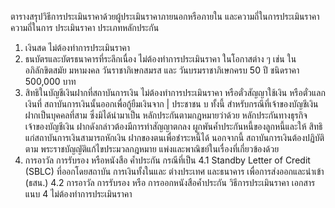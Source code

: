ตารางสรุปวิธีการประเมินราคาด้วยผู้ประเมินราคาภายนอกหรือภายใน และความถี่ในการประเมินราคา
ความถี่ในการ
ประเมินราคา
ประเภทหลักประกัน
1. เงินสด
ไม่ต้องทำการประเมินราคา
2. ธนบัตรและบัตรธนาคารที่ระลึกเนื่อง ไม่ต้องทำการประเมินราคา
ในโอกาสต่าง ๆ เช่น ในอภิลักขิตสมัย
มหามงคล วันราชาภิเษกสมรส และ
วันบรมราชาภิเษกครบ 50 ปี ชนิดราคา
500,000 บาท
3. สิทธิในบัญชีเงินฝากที่สถาบันการเงิน ไม่ต้องทำการประเมินราคา
หรือตั๋วสัญญาใช้เงิน หรือตั๋วแลกเงินที่
สถาบันการเงินนั้นออกเพื่อกู้ยืมเงินจาก
| ประชาชน
บ
ทั้งนี้ สำหรับกรณีที่เจ้าของบัญชีเงิน
ฝากเป็นบุคคลที่สาม ซึ่งมิได้นำมาเป็น
หลักประกันตามกฎหมายว่าด้วย
หลักประกันทางธุรกิจ เจ้าของบัญชีเงิน
ฝากดังกล่าวต้องมีการทําสัญญาตกลง
ผูกพันค้ำประกันหนี้ของลูกหนี้และให้
สิทธิแก่สถาบันการเงินสามารถหักเงิน
ฝากของตนเพื่อชำระหนี้ได้ นอกจากนี้
สถาบันการเงินต้องปฏิบัติตาม
พระราชบัญญัติแก้ไขประมวลกฎหมาย
แพ่งและพาณิชย์ในเรื่องที่เกี่ยวข้องด้วย
4. การอาวัล การรับรอง หรือหนังสือ
ค้ำประกัน กรณีที่เป็น
4.1 Standby Letter of Credit
(SBLC) ที่ออกโดยสถาบัน
การเงินทั้งในและ
ต่างประเทศ และธนาคาร
เพื่อการส่งออกและนําเข้า
(ธสน.)
4.2 การอาวัล การรับรอง หรือ
การออกหนังสือค้ำประกัน
วิธีการประเมินราคา
เอกสารแนบ 4
ไม่ต้องทำการประเมินราคา
